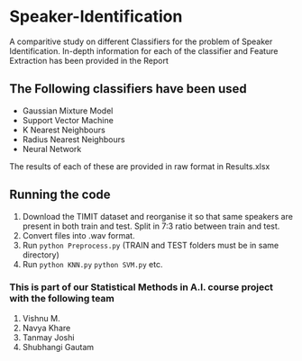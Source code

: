 # Speaker-Identification
A comparitive study on different Classifiers for the problem of Speaker Identification.
In-depth information for each of the classifier and Feature Extraction has been provided in the Report

## The Following classifiers have been used 
* Gaussian Mixture Model
* Support Vector Machine
* K Nearest Neighbours
* Radius Nearest Neighbours
* Neural Network

The results of each of these are provided in raw format in Results.xlsx

## Running the code
1. Download the TIMIT dataset and reorganise it so that same speakers are present in both train and test. Split in 7:3 ratio between train and test.
2. Convert files into .wav format.
3. Run `python Preprocess.py` (TRAIN and TEST folders must be in same directory)
4. Run `python KNN.py` `python SVM.py` etc.

### This is part of our Statistical Methods in A.I. course project with the following team
1. Vishnu M.
2. Navya Khare
3. Tanmay Joshi
4. Shubhangi Gautam
